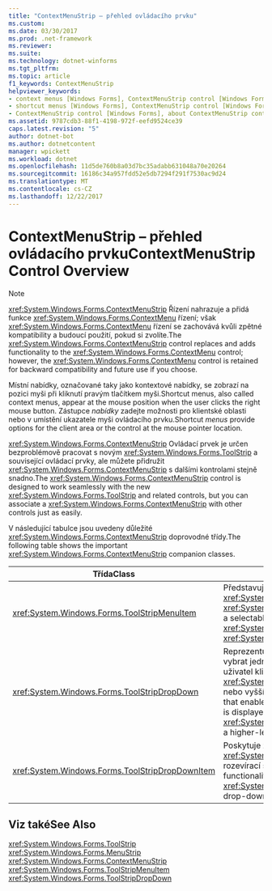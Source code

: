 ```yaml
---
title: "ContextMenuStrip – přehled ovládacího prvku"
ms.custom: 
ms.date: 03/30/2017
ms.prod: .net-framework
ms.reviewer: 
ms.suite: 
ms.technology: dotnet-winforms
ms.tgt_pltfrm: 
ms.topic: article
f1_keywords: ContextMenuStrip
helpviewer_keywords:
- context menus [Windows Forms], ContextMenuStrip control [Windows Forms]
- shortcut menus [Windows Forms], ContextMenuStrip control [Windows Forms]
- ContextMenuStrip control [Windows Forms], about ContextMenuStrip control
ms.assetid: 9787cdb3-88f1-4198-972f-eefd9524ce39
caps.latest.revision: "5"
author: dotnet-bot
ms.author: dotnetcontent
manager: wpickett
ms.workload: dotnet
ms.openlocfilehash: 11d5de760b8a03d7bc35adabb631048a70e20264
ms.sourcegitcommit: 16186c34a957fdd52e5db7294f291f7530ac9d24
ms.translationtype: MT
ms.contentlocale: cs-CZ
ms.lasthandoff: 12/22/2017
---
```

# <a name="contextmenustrip-control-overview"></a><span data-ttu-id="ce433-102">ContextMenuStrip – přehled ovládacího prvku</span><span class="sxs-lookup"><span data-stu-id="ce433-102">ContextMenuStrip Control Overview</span></span>
> [!NOTE]
>  <span data-ttu-id="ce433-103"><xref:System.Windows.Forms.ContextMenuStrip> Řízení nahrazuje a přidá funkce <xref:System.Windows.Forms.ContextMenu> řízení; však <xref:System.Windows.Forms.ContextMenu> řízení se zachovává kvůli zpětné kompatibility a budoucí použití, pokud si zvolíte.</span><span class="sxs-lookup"><span data-stu-id="ce433-103">The <xref:System.Windows.Forms.ContextMenuStrip> control replaces and adds functionality to the <xref:System.Windows.Forms.ContextMenu> control; however, the <xref:System.Windows.Forms.ContextMenu> control is retained for backward compatibility and future use if you choose.</span></span>  
  
 <span data-ttu-id="ce433-104">Místní nabídky, označované taky jako kontextové nabídky, se zobrazí na pozici myši při kliknutí pravým tlačítkem myši.</span><span class="sxs-lookup"><span data-stu-id="ce433-104">Shortcut menus, also called context menus, appear at the mouse position when the user clicks the right mouse button.</span></span> <span data-ttu-id="ce433-105">Zástupce *nabídky* zadejte možnosti pro klientské oblasti nebo v umístění ukazatele myši ovládacího prvku.</span><span class="sxs-lookup"><span data-stu-id="ce433-105">Shortcut *menus* provide options for the client area or the control at the mouse pointer location.</span></span>  
  
 <span data-ttu-id="ce433-106"><xref:System.Windows.Forms.ContextMenuStrip> Ovládací prvek je určen bezproblémově pracovat s novým <xref:System.Windows.Forms.ToolStrip> a související ovládací prvky, ale můžete přidružit <xref:System.Windows.Forms.ContextMenuStrip> s dalšími kontrolami stejně snadno.</span><span class="sxs-lookup"><span data-stu-id="ce433-106">The <xref:System.Windows.Forms.ContextMenuStrip> control is designed to work seamlessly with the new <xref:System.Windows.Forms.ToolStrip> and related controls, but you can associate a <xref:System.Windows.Forms.ContextMenuStrip> with other controls just as easily.</span></span>  
  
 <span data-ttu-id="ce433-107">V následující tabulce jsou uvedeny důležité <xref:System.Windows.Forms.ContextMenuStrip> doprovodné třídy.</span><span class="sxs-lookup"><span data-stu-id="ce433-107">The following table shows the important <xref:System.Windows.Forms.ContextMenuStrip> companion classes.</span></span>  
  
|<span data-ttu-id="ce433-108">Třída</span><span class="sxs-lookup"><span data-stu-id="ce433-108">Class</span></span>|<span data-ttu-id="ce433-109">Popis</span><span class="sxs-lookup"><span data-stu-id="ce433-109">Description</span></span>|  
|-----------|-----------------|  
|<xref:System.Windows.Forms.ToolStripMenuItem>|<span data-ttu-id="ce433-110">Představuje volitelný možnost zobrazí na <xref:System.Windows.Forms.MenuStrip> nebo <xref:System.Windows.Forms.ContextMenuStrip>.</span><span class="sxs-lookup"><span data-stu-id="ce433-110">Represents a selectable option displayed on a <xref:System.Windows.Forms.MenuStrip> or <xref:System.Windows.Forms.ContextMenuStrip>.</span></span>|  
|<xref:System.Windows.Forms.ToolStripDropDown>|<span data-ttu-id="ce433-111">Reprezentuje ovládací prvek, který umožňuje uživateli vybrat jednu položku ze seznamu, který se zobrazí, když uživatel klikne <xref:System.Windows.Forms.ToolStripDropDownButton> nebo vyšší úrovni položku nabídky.</span><span class="sxs-lookup"><span data-stu-id="ce433-111">Represents a control that enables the user to select a single item from a list that is displayed when the user clicks a <xref:System.Windows.Forms.ToolStripDropDownButton> or a higher-level menu item.</span></span>|  
|<xref:System.Windows.Forms.ToolStripDropDownItem>|<span data-ttu-id="ce433-112">Poskytuje základní funkce pro ovládací prvky odvozené od <xref:System.Windows.Forms.ToolStripItem> , zobrazí rozevírací seznam položky při kliknutí na.</span><span class="sxs-lookup"><span data-stu-id="ce433-112">Provides basic functionality for controls derived from <xref:System.Windows.Forms.ToolStripItem> that display drop-down items when clicked.</span></span>|  
  
## <a name="see-also"></a><span data-ttu-id="ce433-113">Viz také</span><span class="sxs-lookup"><span data-stu-id="ce433-113">See Also</span></span>  
 <xref:System.Windows.Forms.ToolStrip>  
 <xref:System.Windows.Forms.MenuStrip>  
 <xref:System.Windows.Forms.ContextMenuStrip>  
 <xref:System.Windows.Forms.ToolStripMenuItem>  
 <xref:System.Windows.Forms.ToolStripDropDown>
